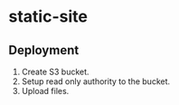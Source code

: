 # static-site

## Deployment

1. Create S3 bucket.
2. Setup read only authority to the bucket.
3. Upload files.
